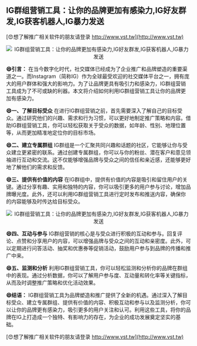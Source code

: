 ## **IG群组营销工具：让你的品牌更加有感染力,IG好友群发,IG获客机器人,IG暴力发送**

[😍想了解推广相关软件的朋友请登录 http://www.vst.tw](http://www.vst.tw)

 <center><img src="https://vst.tw/MP4/tuiguang/png/0.png" alt="IG群组营销工具：让你的品牌更加有感染力,IG好友群发,IG获客机器人,IG暴力发送"></center>

**😄引言：**
在当今数字化时代，社交媒体已经成为了企业推广和品牌塑造的重要渠道之一。而Instagram（简称IG）作为全球最受欢迎的社交媒体平台之一，拥有庞大的用户群体和强大的影响力。为了让品牌更具有吸引力和感染力，IG群组营销工具成为了不可或缺的利器。本文将介绍如何利用IG群组营销工具让你的品牌更加有感染力。

**😄一、了解目标受众**
在进行IG群组营销之前，首先需要深入了解自己的目标受众。通过研究他们的兴趣、需求和行为习惯，可以更好地制定推广策略和内容。借助IG群组营销工具，你可以轻松获取关于受众的数据，如年龄、性别、地理位置等，从而更加精准地定位你的目标市场。

**😄二、建立专属群组**
IG群组是一个汇聚共同兴趣和话题的社区，它能够让你与受众建立更紧密的联系。通过创建专属群组，你可以与你的粉丝、潜在客户和意见领袖进行互动和交流。这不仅能够增强品牌与受众之间的信任和亲近感，还能够更好地了解他们的需求和反馈。

**😄三、提供有价值的内容**
在IG群组中，提供有价值的内容是吸引和留住用户的关键。通过分享有趣、实用和独特的内容，你可以吸引更多的用户参与讨论，增加品牌曝光度。此外，还可以利用IG群组营销工具进行定时发布和推送内容，确保你的内容能够及时传达给目标受众。

 <center><img src="https://vst.tw/MP4/tuiguang/png/2.png" alt="IG群组营销工具：让你的品牌更加有感染力,IG好友群发,IG获客机器人,IG暴力发送"></center>

**😄四、互动与参与**
IG群组营销的核心是与受众进行积极的互动和参与。回复评论、点赞和分享用户的内容，可以增强品牌与受众之间的互动和亲密度。此外，可以定期进行问答活动、抽奖和优惠券等促销活动，鼓励用户参与到品牌的传播和推广中来。

**😄五、监测和分析**
利用IG群组营销工具，你可以轻松监测和分析你的品牌在群组中的表现。通过分析数据，你可以了解用户参与度、互动量和转化率等关键指标，从而及时调整推广策略和优化活动效果。

**😄结语：**
IG群组营销工具为品牌塑造和推广提供了全新的机遇。通过深入了解目标受众、建立专属群组、提供有价值的内容、积极互动和参与以及监测分析，你可以让你的品牌更有感染力，吸引更多的用户关注和认可。利用这些工具，将你的品牌在IG上打造成一个独特、有影响力的存在，为企业的成功发展奠定坚实的基础。

[😍想了解推广相关软件的朋友请登录 http://www.vst.tw](http://www.vst.tw)



